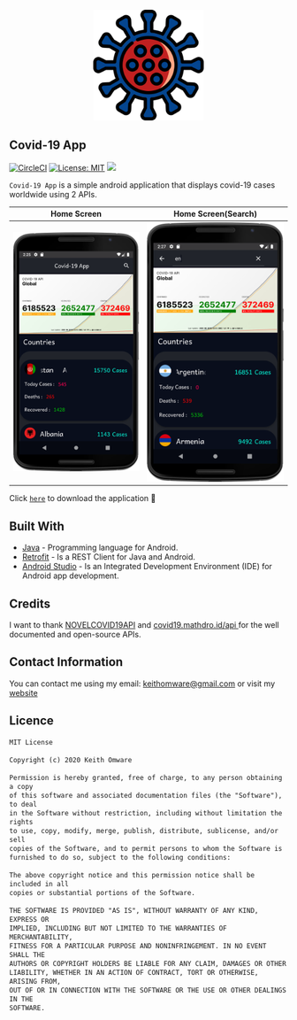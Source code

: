 <p align="center">
  <img src="https://github.com/Omware/Covid-19-App/blob/newFeature/app/src/main/res/drawable-v24/coronavirus.png" width="200" title="Virus Image">

</p>

## Covid-19 App

[![CircleCI](https://circleci.com/gh/Omware/Covid-19-App.svg?style=svg)](https://circleci.com/gh/Omware/Covid-19-App) [![License: MIT](https://img.shields.io/badge/License-MIT-blue.svg)](https://github.com/Omware/Covid-19App/blob/master/LICENSE) <a href="https://codeclimate.com/github/Omware/Covid-19_Tracker/maintainability"><img src="https://api.codeclimate.com/v1/badges/d64a8b2d2bc134775d28/maintainability" /></a>

`Covid-19 App` is a simple android application that displays covid-19 cases worldwide using 2 APIs.

| Home Screen     | Home Screen(Search) |
| ---             | ---                 |
| <img src="https://github.com/Omware/Covid-19-App/blob/newFeature/homeupdated.png" width = 320>          | <img src="https://github.com/Omware/Covid-19-App/blob/newFeature/home2updated.png" width = 320>    |

Click <a href="https://github.com/Omware/Covid-19-App/files/4711107/app-debug.zip">`here`</a> to download the application :iphone:

## Built With

* <a href="https://www.java.com/en/">Java</a> - Programming language for Android.
* <a href="https://square.github.io/retrofit/">Retrofit</a> - Is a REST Client for Java and Android.
* <a href="https://developer.android.com/studio">Android Studio</a> - Is an Integrated Development Environment (IDE) for Android app development.


## Credits

I want to thank <a href="https://corona.lmao.ninja/docs/">NOVELCOVID19API</a> and <a href="https://covid19.mathdro.id/api">covid19.mathdro.id/api
</a> for the well documented and open-source APIs.

## Contact Information

You can contact me using my email: keithomware@gmail.com or visit my <a href="https://keithomware.netlify.app/">website</a>

## Licence

```
MIT License

Copyright (c) 2020 Keith Omware

Permission is hereby granted, free of charge, to any person obtaining a copy
of this software and associated documentation files (the "Software"), to deal
in the Software without restriction, including without limitation the rights
to use, copy, modify, merge, publish, distribute, sublicense, and/or sell
copies of the Software, and to permit persons to whom the Software is
furnished to do so, subject to the following conditions:

The above copyright notice and this permission notice shall be included in all
copies or substantial portions of the Software.

THE SOFTWARE IS PROVIDED "AS IS", WITHOUT WARRANTY OF ANY KIND, EXPRESS OR
IMPLIED, INCLUDING BUT NOT LIMITED TO THE WARRANTIES OF MERCHANTABILITY,
FITNESS FOR A PARTICULAR PURPOSE AND NONINFRINGEMENT. IN NO EVENT SHALL THE
AUTHORS OR COPYRIGHT HOLDERS BE LIABLE FOR ANY CLAIM, DAMAGES OR OTHER
LIABILITY, WHETHER IN AN ACTION OF CONTRACT, TORT OR OTHERWISE, ARISING FROM,
OUT OF OR IN CONNECTION WITH THE SOFTWARE OR THE USE OR OTHER DEALINGS IN THE
SOFTWARE.
```